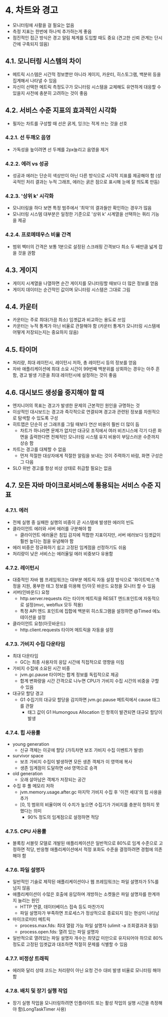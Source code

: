 # 4. 차트와 경고
- 모니터링에 사활을 걸 필요는 없음
- 측정 지표는 한번에 하나씩 추가하는게 좋음
- 점진적인 접근 방식은 경고 알림 체계를 도입할 때도 중요 (견고한 신뢰 관계는 단시간에 구축되지 않음)
## 4.1. 모니터링 시스템의 차이
- 메트릭 시스템은 시간적 정보뿐만 아니라 게이지, 카운터, 히스토그램, 백분위 등을 집계해서 나타낼 수 있음
- 자신이 선택한 메트릭 측정도구가 모니터링 시스템을 교체해도 유연하게 대응할 수 있을지 사전에 충분히 고려하는 것이 좋음
## 4.2. 서비스 수준 지표의 효과적인 시각화
- 필자는 차트를 구성할 때 선은 굵게, 잉크는 적게 쓰는 것을 선호
### 4.2.1. 선 두깨오 음영
- 가독성을 높이려면 선 두께를 2px늘리고 음영을 제거
### 4.2.2. 에러 vs 성공
- 성공과 에러는 단순히 색상만이 아닌 다른 방식으로 시각적 지표를 제공해야 함 (성곡적인 처리 결과는 누적 그래프, 에러는 굵은 점으로 표시해 눈에 잘 띄도록 만듬)
### 4.2.3. '상위 k' 시각화
- 모니터링을 하다 보면 특정 범주에서 '최악'의 결과들만 확인하는 경우가 많음
- 모니터링 시스템 대부분은 일정한 기준으로 '상위 k' 시계열을 선택하는 쿼리 기능을 제공
### 4.2.4. 프로메테우스 비율 간격
- 범위 벡터의 간격은 보통 1분으로 설정된 스크래핑 간격보다 최소 두 배만큼 넓게 잡을 것을 권함
## 4.3. 게이지
- 게이지 시계열을 나열하면 순간 게이지를 모니터링할 때보다 더 많은 정보를 얻음
- 게이지 데이터는 순간적인 값이며 모니터링 시스템은 그대로 그림
## 4.4. 카운터
- 카운터는 주로 최대(가끔 최소) 임곗값과 비교하는 용도로 쓰임
- 카운터는 누적 통계가 아닌 비율로 관찰해야 함 (카운터 통계가 모니터링 시스템에 어떻게 저장되는지는 중요하지 않음)
## 4.5. 타이머
- 처리량, 최대 레이턴시, 레이턴시 저하, 총 레이턴시 등의 정보를 얻음
- 자바 애플리케이션에 최대 소요 시간이 99번째 백분위를 상회하는 경우는 아주 흔함, 경고 발생 기준을 최대 레이턴시에 설정하는 것이 좋음
## 4.6. 대시보드 생성을 중지해야 할 때
- 엔지니어의 목표는 경고가 발생한 문제의 근본적인 원인을 규명하는 것
- 이상적인 대시보드는 경고과 즉각적으로 연결되며 경고과 관련된 정보를 차원적으로 탐색할 수 있도록 구성
- 히트맵은 단순히 선 그래프를 그릴 때보다 연산 비용이 훨씬 더 많이 듬
	- 차트가 하나라면 문제가 없지만 대규모 조직에서 여러 비즈니스에 각기 다른 화면을 출력한다면 전체적인 모니터링 시스템 유지 비용이 부담스러운 수준까지 상승 함
- 차트는 경고를 대체할 수 없음
	- 먼저 적절한 대상자에게 적절한 알림을 보내는 것이 주력하기 바람, 화면 구성은 그 다음
- SLO 위반 경고를 항상 비상 상태로 취급할 필요는 없음
## 4.7. 모든 자바 마이크로서비스에 통용되는 서비스 수준 지표
### 4.7.1. 에러
- 전체 실행 중 실패한 실행의 비중이 곧 시스템에 발생한 에러의 빈도
- 클라이언트 에러와 서버 에러를 구분해야 함
	- 클라이언트 에러율은 침입 감지에 적합한 지표이지만, 서버 에러보다 임곗값이 훨씬 높다는 점을 유념해야 함
- 에러 비중은 정규화하기 쉽고 고정된 임계점을 선정하기도 쉬움
- 처리량이 낮은 서비스는 에러율일 에러 비중보다 유용함
### 4.7.2. 레이턴시
- 대중적인 자바 웹 프레임워크는 대부분 메트릭 자동 설정 방식으로 '화이트박스'측정을 지원, 풍부한 태그 정보를 이용해 인/아웃 바운드 요청을 모니터 할 수 있음
- 서버(인바운드) 요청
	- http.server.requests 라는 타이머 메트릭을 RESET 엔드포인트에 자동적으로 설정(mvc, webflux 모두 적용)
	- 특정 API 엔드 포인트에 집합에 백분위 히스토그램을 설정하면 @Timed 에노테이션을 설정
- 클라이언트 요청(아웃바운드)
	- http.client.requests 타이머 메트릭을 자동을 설정
### 4.7.3. 가비지 수집 다운타임
- 최대 다운타임
	- GC는 최종 사용자의 응답 시간에 직접적으로 영향을 미침
- 가비지 수집에 소요된 시간 비중
	- jvm.gc.pause 타이머는 합계 정보를 독립적으로 제공
	- 합계 변화량을 시간 간격으로 나누면 CPU가 가비지 수집 시간의 비중을 구할 수 있음
- 대규모 할당 경고 
	- G1 수집기의 대규모 할당을 감지하면 jvm.gc.pause 메트릭에서 cause 태그를 관찰
		- 태그 값이 G1 Humongous Allocation 인 항목이 발견되면 대규모 할당이 발생
### 4.7.4. 힙 사용률
- young generation
	- 신규 객체는 이곳에 할당 (가득차면 보조 가비지 수집 이벤트가 발생)
- survivor space
	- 보조 가비지 수집이 발생하면 모든 생존 객체가 이 영역에 복사
	- 생존 임계점이 도달하면 old 영역으로 승격
- old generation
	- 오래 살아남은 객체가 저장되는 공간
- 수집 후 풀 메모리 저하
	- jvm.memory.usage.after.gc 마지막 가비지 수집 후 '이전 세대'의 힙 사용을 추가
	- [0, 1] 범위의 비율이며 이 수치가 높으면 수집기가 가비지를 충분히 청하지 못했다는 의미
		- 90% 정도의 임계점으로 설정하면 적당
### 4.7.5. CPU 사용률
- 블록킹 서블릿 모델로 개발된 애플리케이션은 일반적으로 80%로 임계 수준으로 고정하면 적당, 반응형 애플리케이션에서 적정 포화도 수준을 결정하려면 경험에 의존해야 함
### 4.7.6. 파일 설명자
- 일반적인 기술로 제작된 애플리케이션이나 웹 프레임워크는 파일 설명자가 5%를 넘지 않음
- 애플리케이션이 수많은 호출에 응답하며 개방하는 소켓들은 파일 설명자를 한계까지 늘리는 원인
	- HTTP 연결, 데이터베이스 접속 등도 마찬가지
	- 파일 설명자가 부족하면 프로세스가 정상적으로 종료되지 않는 현상이 나타남
- 마이크로미터 메트릭
	- process.max.fds: 최대 열람 가능 파일 설명자 (ulimit -a 조회결과과 동일)
	- process.open.fds: 열려 있는 파일 설명자
- 일반적으로 열려있는 파일 설명자 개수는 최댓값 미만으로 유지되어야 하므로 80% 정도로 고정된 임곗값과 대조하면 적절히 문제를 식별할 수 있음
### 4.7.7. 비정상 트래픽
- 에러와 달리 상태 코드는 처리량이 아닌 요청 건수 대비 발생 비율로 모니터링 해야 함
### 4.7.8. 배치 및 장기 실행 작업
- 장기 실행 작업을 모니터링하려면 인플라이트 또는 활성 작업의 실행 시간을 측정해야 함(LongTaskTimer 사용)
